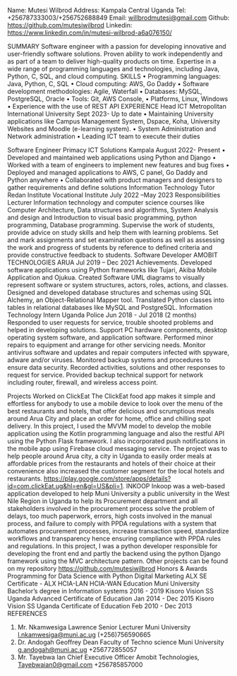 
Name: 		Mutesi Wilbrod
Address: 		Kampala Central Uganda
Tel:			+256787333003/+256752688849
Email:		willbrodmutesi@gmail.com
Github:		https://github.com/mutesiwilbrod
Linkedin:		https://www.linkedin.com/in/mutesi-wilbrod-a6a076150/

SUMMARY
Software engineer with a passion for developing innovative and user-friendly software solutions. Proven ability to work independently and as part of a team to deliver high-quality products on time. Expertise in a wide range of programming languages and technologies, including Java, Python, C, SQL, and cloud computing.
SKILLS
•	Programming languages: Java, Python, C, SQL
•	Cloud computing: AWS, Go Daddy 
•	Software development methodologies: Agile, Waterfall
•	Databases: MySQL, PostgreSQL, Oracle
•	Tools: Git, AWS Console,
•	Platforms, Linux, Windows
•	Experience with the use of REST API
EXPERIENCE
Head ICT
Metropolitan International University			Sept 2023- Up to date
•	Maintaining University applications like Campus Management System, Dspace, Koha, University Websites and Moodle (e-learning system).
•	System Administration and Network administration
•	Leading ICT team to execute their duties

Software Engineer 
Primacy ICT Solutions Kampala August 2022- Present
•	Developed and maintained web applications using Python and Django
•	Worked with a team of engineers to implement new features and bug fixes
•	Deployed and managed applications to AWS, C panel, Go Daddy and Python anywhere
•	Collaborated with product managers and designers to gather requirements and define solutions
Information Technology Tutor 
Redan Institute Vocational Institute July 2022 –May 2023
Responsibilities
Lecturer Information technology and computer science courses like Computer
Architecture, Data structures and algorithms, System Analysis and design and
Introduction to visual basic programming, python programming, Database
programming.
Supervise the work of students, provide advice on study skills and help them
with learning problems. Set and mark assignments and set examination
questions as well as assessing the work and progress of students by reference
to defined criteria and provide constructive feedback to students.
Software Developer
AMOBIT TECHNOLOGIES ARUA
Jul 2019 – Dec 2021
Achievements.
Developed software applications using Python frameworks like Tujari, Akiba Mobile Application and Ojukua.
Created Software UML diagrams to visually represent software or system structures, actors, roles, actions, and classes.
Designed and developed database structures and schemas using SQL Alchemy, an Object-Relational Mapper tool.
Translated Python classes into tables in relational databases like MySQL and PostgreSQL.
Information Technology Intern
Uganda Police
Jun 2018 - Jul 2018 (2 months)
Responded to user requests for service, trouble shooted problems and helped in developing solutions.
Support PC hardware components, desktop operating system software, and application software.
Performed minor repairs to equipment and arrange for other servicing needs. Monitor antivirus software and updates and repair computers infected with spyware, adware and/or viruses.
Monitored backup systems and procedures to ensure data security.
Recorded activities, solutions and other responses to request for service.
Provided backup technical support for network including router, firewall, and wireless access point.

Projects Worked on
ClickEat
The ClickEat food app makes it simple and effortless for anybody to use a mobile device to look over the menu of the best restaurants and hotels, that offer delicious and scrumptious meals around Arua City and place an order for home, office and chilling spot delivery. In this project, I used the MVVM model to develop the mobile application using the Kotlin programming language and also the restful API using the Python Flask framework. I also incorporated push notifications in the mobile app using Firebase cloud messaging service. The project was to help people around Arua city, a city in Uganda to easily order meals at affordable prices from the restaurants and hotels of their choice at their convenience also increased the customer segment for the local hotels and restaurants.
https://play.google.com/store/apps/details?id=com.clickEat.ug&hl=en&gl=US&pli=1.
INKOOP
Inkoop was a web-based application developed to help Muni University a public university in the West Nile Region in Uganda to help its Procurement department and all stakeholders involved in the procurement process solve the problem of delays, too much paperwork, errors, high costs involved in the manual process, and failure to comply with PPDA regulations with a system that automates procurement processes, increase transaction speed, standardize workflows and transparency hence ensuring compliance with PPDA rules and regulations. In this project, I was a python developer responsible for developing the front end and partly the backend using the python Django framework using the MVC architecture pattern.
Other projects can be found on my repository https://github.com/mutesiwilbrod
Honors & Awards
Programming for Data Science with Python
Digital Marketing
ALX SE Certificate - ALX
HCIA-LAN
HCIA-WAN
Education
Muni University
Bachelor’s degree in Information systems
2016 - 2019
Kisoro Vision SS
Uganda Advanced Certificate of Education
Jan 2014 - Dec 2015
Kisoro Vision SS
Uganda Certificate of Education
Feb 2010 - Dec 2013
REFERENCES
1. Mr. Nkamwesiga Lawrence
    Senior Lecturer Muni University
    l.nkamwesiga@muni.ac.ug
    (+256)756590665
2. Dr. Andogah Geoffrey
     Dean Faculty of Techno science Muni University
      g.andogah@muni.ac.ug
      +256772855057
3. Mr. Tayebwa Ian
      Chief Executive Officer Amobit Technologies,
      Tayebwaian0@gmail.com
     +256785857000
